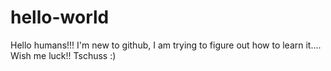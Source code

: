 # hello-world
Hello humans!!!
I'm new to github,
I am trying to figure out how to learn it....
Wish me luck!!
Tschuss :)
